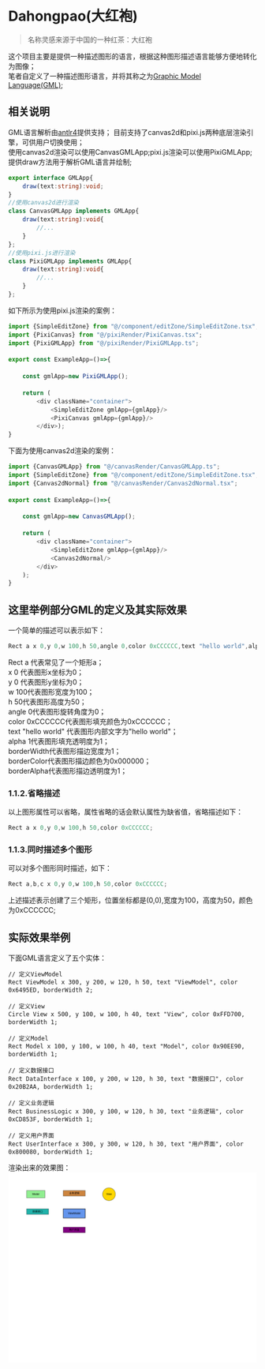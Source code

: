 # Dahongpao(大红袍)
>名称灵感来源于中国的一种红茶：大红袍

这个项目主要是提供一种描述图形的语言，根据这种图形描述语言能够方便地转化为图像；  
笔者自定义了一种描述图形语言，并将其称之为[Graphic Model Language(GML)](https://github.com/jasonnee250/Dahongpao/blob/master/src/grammar/RMGL_Description.md);  

## 相关说明
GML语言解析由[antlr4](https://github.com/antlr/antlr4)提供支持；
目前支持了canvas2d和pixi.js两种底层渲染引擎，可供用户切换使用；  
使用canvas2d渲染可以使用CanvasGMLApp;pixi.js渲染可以使用PixiGMLApp;  
提供draw方法用于解析GML语言并绘制;  
```typescript
export interface GMLApp{
    draw(text:string):void;
}
//使用canvas2d进行渲染
class CanvasGMLApp implements GMLApp{
    draw(text:string):void{
        //...
    }
};
//使用pixi.js进行渲染
class PixiGMLApp implements GMLApp{
    draw(text:string):void{
        //...
    }
};
```
如下所示为使用pixi.js渲染的案例：
```javascript
import {SimpleEditZone} from "@/component/editZone/SimpleEditZone.tsx";
import {PixiCanvas} from "@/pixiRender/PixiCanvas.tsx";
import {PixiGMLApp} from "@/pixiRender/PixiGMLApp.ts";

export const ExampleApp=()=>{

    const gmlApp=new PixiGMLApp();

    return (
        <div className="container">
            <SimpleEditZone gmlApp={gmlApp}/>
            <PixiCanvas gmlApp={gmlApp}/>
        </div>);
}
```
下面为使用canvas2d渲染的案例：
```javascript
import {CanvasGMLApp} from "@/canvasRender/CanvasGMLApp.ts";
import {SimpleEditZone} from "@/component/editZone/SimpleEditZone.tsx";
import {Canvas2dNormal} from "@/canvasRender/Canvas2dNormal.tsx";

export const ExampleApp=()=>{

    const gmlApp=new CanvasGMLApp();

    return (
        <div className="container">
            <SimpleEditZone gmlApp={gmlApp}/>
            <Canvas2dNormal/>
        </div>
    );
}
```

## 这里举例部分GML的定义及其实际效果 
一个简单的描述可以表示如下：  
```java
Rect a x 0,y 0,w 100,h 50,angle 0,color 0xCCCCCC,text "hello world",alpha 1,borderWidth 2,borderColor 0x000000,borderAlpha 1;
```
Rect a 代表常见了一个矩形a；  
x 0 代表图形x坐标为0；  
y 0 代表图形y坐标为0；  
w 100代表图形宽度为100；  
h 50代表图形高度为50；   
angle 0代表图形旋转角度为0；   
color 0xCCCCCC代表图形填充颜色为0xCCCCCC；  
text "hello world" 代表图形内部文字为"hello world"；  
alpha 1代表图形填充透明度为1；  
borderWidth代表图形描边宽度为1；  
borderColor代表图形描边颜色为0x000000；  
borderAlpha代表图形描边透明度为1；
### 1.1.2.省略描述
以上图形属性可以省略，属性省略的话会默认属性为缺省值，省略描述如下：
```java
Rect a x 0,y 0,w 100,h 50,color 0xCCCCCC;
```
### 1.1.3.同时描述多个图形
可以对多个图形同时描述，如下：
```java
Rect a,b,c x 0,y 0,w 100,h 50,color 0xCCCCCC;
```
上述描述表示创建了三个矩形，位置坐标都是(0,0),宽度为100，高度为50，颜色为0xCCCCCC;
## 实际效果举例
下面GML语言定义了五个实体：  
```text
// 定义ViewModel
Rect ViewModel x 300, y 200, w 120, h 50, text "ViewModel", color 0x6495ED, borderWidth 2;

// 定义View
Circle View x 500, y 100, w 100, h 40, text "View", color 0xFFD700, borderWidth 1;

// 定义Model
Rect Model x 100, y 100, w 100, h 40, text "Model", color 0x90EE90, borderWidth 1;

// 定义数据接口
Rect DataInterface x 100, y 200, w 120, h 30, text "数据接口", color 0x20B2AA, borderWidth 1;

// 定义业务逻辑
Rect BusinessLogic x 300, y 100, w 120, h 30, text "业务逻辑", color 0xCD853F, borderWidth 1;

// 定义用户界面
Rect UserInterface x 300, y 300, w 120, h 30, text "用户界面", color 0x800080, borderWidth 1;
```
渲染出来的效果图：  
![img.png](assets/img.png)


